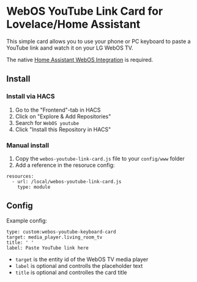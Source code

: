 # WebOS YouTube Link Card for Lovelace/Home Assistant

This simple card allows you to use your phone or PC keyboard to paste a YouTube link aand watch it on your LG WebOS TV.

The native [Home Assistant WebOS Integration](https://www.home-assistant.io/integrations/webostv/) is required.

## Install
### Install via HACS
1. Go to the "Frontend"-tab in HACS
2. Click on "Explore & Add Repositories"
3. Search for `WebOS youtube`
5. Click "Install this Repository in HACS"

### Manual install
1. Copy the `webos-youtube-link-card.js` file to your `config/www` folder
2. Add a reference in the resoruce config:

```
resources:
  - url: /local/webos-youtube-link-card.js
    type: module
```

## Config
Example config:

```
type: custom:webos-youtube-keyboard-card
target: media_player.living_room_tv
title: ' '
label: Paste YouTube link here
```

- `target` is the entity id of the WebOS TV media player
- `label` is optional and controlls the placeholder text
- `title` is optional and controlles the card title
